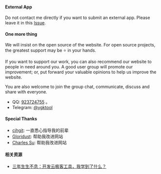 #### External App

Do not contact me directly if you want to submit an external app. Please leave it in this [Issue](https://github.com/RiverTwilight/YgkTool/issues/64).

#### One more thing

We will insist on the open source of the website. For open source projects, the greatest support may be ⭐ in your hands.

If you want to support our work, you can also recommend our website to people in need around you. A good user group will promote our improvement; or, put forward your valuable opinions to help us improve the website.

You are also welcome to join the group chat, communicate, discuss and share with everyone.

-   QQ: [923724755](https://i.ibb.co/BGfwRcX/image.png) 。
-   Telegram: [@ygktool](https://t.me/ygktool)

#### Special Thanks

-   [cjhgit](https://github.com/cjhgit): 一直悉心指导我的前辈
-   [Gloridust](https://github.com/gloridust): 帮助我改进网站
-   [Charles Su](https://github.com/chales): 帮助我改进网站

#### 相关资源

-   [三年生生不息：开发云极客工具，我学到了什么？](https://mp.weixin.qq.com/s/cRvj5nGNKLeZMt12CrUuTg)
